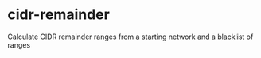 cidr-remainder
==============

Calculate CIDR remainder ranges from a starting network and a blacklist of ranges